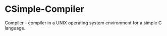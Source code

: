 # CSimple-Compiler
Compiler -  compiler in a UNIX operating system environment for a simple C language.
